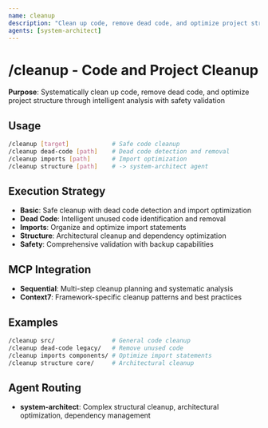 ```yaml
---
name: cleanup
description: "Clean up code, remove dead code, and optimize project structure with safety validation"
agents: [system-architect]
---
```


# /cleanup - Code and Project Cleanup

**Purpose**: Systematically clean up code, remove dead code, and optimize project structure through intelligent analysis with safety validation

## Usage

```bash
/cleanup [target]            # Safe code cleanup
/cleanup dead-code [path]    # Dead code detection and removal
/cleanup imports [path]      # Import optimization
/cleanup structure [path]    # -> system-architect agent
```

## Execution Strategy

- **Basic**: Safe cleanup with dead code detection and import optimization
- **Dead Code**: Intelligent unused code identification and removal
- **Imports**: Organize and optimize import statements
- **Structure**: Architectural cleanup and dependency optimization
- **Safety**: Comprehensive validation with backup capabilities

## MCP Integration

- **Sequential**: Multi-step cleanup planning and systematic analysis
- **Context7**: Framework-specific cleanup patterns and best practices

## Examples

```bash
/cleanup src/                # General code cleanup
/cleanup dead-code legacy/   # Remove unused code
/cleanup imports components/ # Optimize import statements
/cleanup structure core/     # Architectural cleanup
```

## Agent Routing

- **system-architect**: Complex structural cleanup, architectural optimization, dependency management
